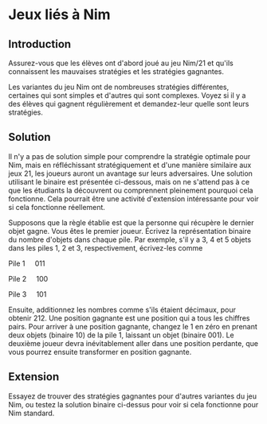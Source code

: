 # Jeux liés à Nim

## Introduction

Assurez-vous que les élèves ont d'abord joué au jeu Nim/21 et qu'ils connaissent les mauvaises stratégies et les stratégies gagnantes.

Les variantes du jeu Nim ont de nombreuses stratégies différentes, certaines qui sont simples et d'autres qui sont complexes. Voyez si il y a des élèves qui gagnent régulièrement et demandez-leur quelle sont leurs stratégies.


## Solution

Il n'y a pas de solution simple pour comprendre la stratégie optimale pour Nim, mais en réfléchissant stratégiquement et d'une manière similaire aux jeux 21, les joueurs auront un avantage sur leurs adversaires. Une solution utilisant le binaire est présentée ci-dessous, mais on ne s'attend pas à ce que les étudiants la découvrent ou comprennent pleinement pourquoi cela fonctionne. Cela pourrait être une activité d'extension intéressante pour voir si cela fonctionne réellement.

Supposons que la règle établie est que la personne qui récupère le dernier objet gagne. Vous êtes le premier joueur. Écrivez la représentation binaire du nombre d'objets dans chaque pile. Par exemple, s'il y a 3, 4 et 5 objets dans les piles 1, 2 et 3, respectivement, écrivez-les comme

Pile 1&nbsp;&nbsp;&nbsp;&nbsp;&nbsp;011

Pile 2&nbsp;&nbsp;&nbsp;&nbsp;&nbsp;100

Pile 3&nbsp;&nbsp;&nbsp;&nbsp;&nbsp;101

Ensuite, additionnez les nombres comme s'ils étaient décimaux, pour obtenir 212. Une position gagnante est une position qui a tous les chiffres pairs. Pour arriver à une position gagnante, changez le 1 en zéro en prenant deux objets (binaire 10) de la pile 1, laissant un objet (binaire 001). Le deuxième joueur devra inévitablement aller dans une position perdante, que vous pourrez ensuite transformer en position gagnante.

## Extension

Essayez de trouver des stratégies gagnantes pour d'autres variantes du jeu Nim, ou testez la solution binaire ci-dessus pour voir si cela fonctionne pour Nim standard.
